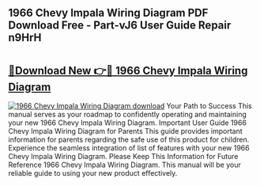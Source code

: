 ## 1966 Chevy Impala Wiring Diagram PDF Download Free - Part-vJ6 User Guide Repair n9HrH

# <h2><a href="http://dfs9g8.blite.top/?on=1966+Chevy+Impala+Wiring+Diagram">🔗Download New 👉🔴 1966 Chevy Impala Wiring Diagram</a></h2>

[![1966 Chevy Impala Wiring Diagram download](https://i.imgur.com/lujVjoI.png)](http://dfs9g8.blite.top/?on=1966+Chevy+Impala+Wiring+Diagram)
Your Path to Success This manual serves as your roadmap to confidently operating and maintaining your new 1966 Chevy Impala Wiring Diagram. Important User Guide 1966 Chevy Impala Wiring Diagram for Parents This guide provides important information for parents regarding the safe use of this product for children. Experience the seamless integration of list of features with your new 1966 Chevy Impala Wiring Diagram. Please Keep This Information for Future Reference 1966 Chevy Impala Wiring Diagram. This manual will be your reliable guide to using your new product effectively.
